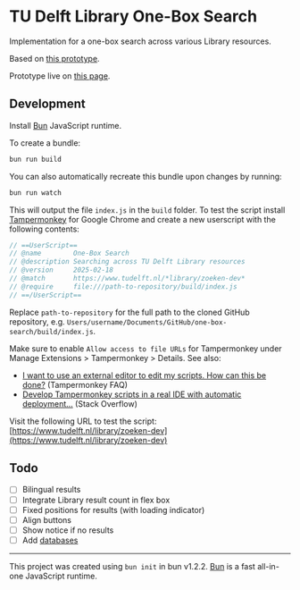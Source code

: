 # TU Delft Library One-Box Search

Implementation for a one-box search across various Library resources.

Based on [this prototype](https://observablehq.com/@tudelft/one-box-search).

Prototype live on [this page](https://www.tudelft.nl/library/zoeken-4).

## Development

Install [Bun](https://bun.sh/docs/installation) JavaScript runtime.

To create a bundle:

```bash
bun run build
```

You can also automatically recreate this bundle upon changes by running:

```bash
bun run watch
```

This will output the file `index.js` in the `build` folder. To test the script install [Tampermonkey](https://www.tampermonkey.net/) for Google Chrome and create a new userscript with the following contents:

```js
// ==UserScript==
// @name        One-Box Search
// @description Searching across TU Delft Library resources
// @version     2025-02-18
// @match       https://www.tudelft.nl/*library/zoeken-dev*
// @require     file:///path-to-repository/build/index.js
// ==/UserScript==
```

Replace `path-to-repository` for the full path to the cloned GitHub repository, e.g. `Users/username/Documents/GitHub/one-box-search/build/index.js`.

Make sure to enable `Allow access to file URLs` for Tampermonkey under Manage Extensions > Tampermonkey > Details. See also:

- [I want to use an external editor to edit my scripts. How can this be done?](https://www.tampermonkey.net/faq.php#Q402) (Tampermonkey FAQ)
- [Develop Tampermonkey scripts in a real IDE with automatic deployment...](https://stackoverflow.com/questions/41212558/develop-tampermonkey-scripts-in-a-real-ide-with-automatic-deployment-to-openuser) (Stack Overflow)

Visit the following URL to test the script: [https://www.tudelft.nl/library/zoeken-dev](https://www.tudelft.nl/library/zoeken-dev)

## Todo

- [ ] Bilingual results
- [ ] Integrate Library result count in flex box
- [ ] Fixed positions for results (with loading indicator)
- [ ] Align buttons
- [ ] Show notice if no results
- [ ] Add [databases](https://databases.tudl.tudelft.nl/)

---

This project was created using `bun init` in bun v1.2.2. [Bun](https://bun.sh) is a fast all-in-one JavaScript runtime.
